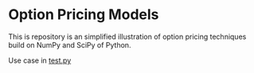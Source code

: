 # Option Pricing Models
This is repository is an simplified illustration of option pricing techniques build on NumPy and SciPy of Python.

Use case in [test.py](https://github.com/BriAnWuu/Option_Pricing_Models/blob/main/test.py)
